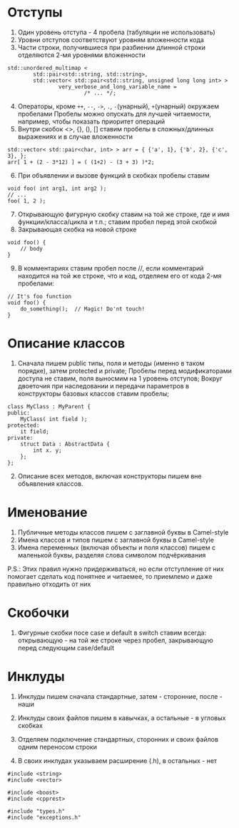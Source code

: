 Отступы
=======

1. Один уровень отступа - 4 пробела (табуляции не использовать)
2. Уровни отступов соответствуют уровням вложенности кода
3. Части строки, получившиеся при разбиении длинной строки отделяются 2-мя уровнями вложенности
```
std::unordered_multimap <
        std::pair<std::string, std::string>,
        std::vector< std::pair<std::string, unsigned long long int> >
                very_verbose_and_long_variable_name =
                        /* ... */;
```
4. Операторы, кроме `++`, `--`, `->`, `.`, `-`(унарный), `+`(унарный) окружаем пробелами
   Пробелы можно опускать для лучшей читаемости, например, чтобы показать приоритет операций
5. Внутри скобок <>, {}, (), [] ставим пробелы в сложных/длинных выражениях и в случае вложенности
```
std::vector< std::pair<char, int> > arr = { {'a', 1}, {'b', 2}, {'c', 3}, };
arr[ 1 + (2 - 3*12) ] = ( (1+2) - (3 + 3) )*2;
```
6. При объявлении и вызове функций в скобках пробелы ставим
```
void foo( int arg1, int arg2 );
// ...
foo( 1, 2 );
```
7. Открывающую фигурную скобку ставим на той же строке, где и имя функции/класса/цикла и т.п.; ставим пробел перед этой скобкой
8. Закрывающая скобка на новой строке
```
void foo() {
    // body
}
```
9. В комментариях ставим пробел после //, если комментарий находится на той же строке, что и код, отделяем его от кода 2-мя пробелами:
```
// It's foo function
void foo() {
    do_something();  // Magic! Do'nt touch!
}
```

Описание классов
================

1. Сначала пишем public типы, поля и методы (именно в таком порядке), затем protected и private;
   Пробелы перед модификаторами доступа не ставим, поля выносмим на 1 уровень отступов;
   Вокруг двоеточия при наследовании и передачи параметров в конструкторы базовых классов ставим пробелы;
```
class MyClass : MyParent {
public:
    MyClass( int field );
protected:
    it field;
private:
    struct Data : AbstractData {
        int x. y;
    };
};
```

2. Описание всех методов, включая конструкторы пишем вне объявления классов.

Именование
==========

1. Публичные методы классов пишем с заглавной буквы в Camel-style
2. Имена классов и типов пишем с заглавной буквы в Camel-style
3. Имена переменных (включая объекты и поля классов) пишем с маленькой буквы, разделяя слова символом подчёркивания

P.S.:
Этих правил нужно придерживаться, но если отступление от них помогает сделать код понятнее и читаемее, то приемлемо и даже правильно отходить от них

Скобочки
==========

1. Фигурные скобки посе case и default в switch ставим всегда: открывающую - на той же строке через пробел, закрывающую перед следующим case/default

Инклуды
==========

1. Инклуды пишем сначала стандартные, затем - сторонние, после - наши

2. Инклуды своих файлов пишем в кавычках, а остальные - в угловых скобках

3. Отделяем подключение стандартных, сторонних и своих файлов одним переносом строки

4. В своих инклудах указываем расширение (.h), в остальных - нет

```
#include <string>
#include <vector>

#include <boost>
#include <cpprest>

#include "types.h"
#include "exceptions.h"
```
